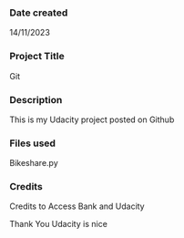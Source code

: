 
### Date created
14/11/2023

### Project Title
Git

### Description
This is my Udacity project posted on Github

### Files used
Bikeshare.py

### Credits
Credits to Access Bank and Udacity

Thank You 
Udacity is nice 
